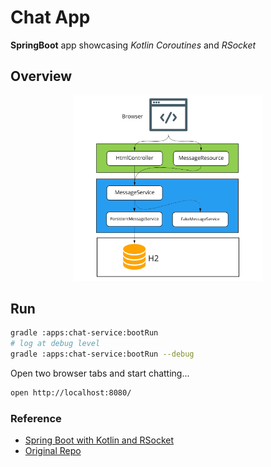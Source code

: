 # Chat App

**SpringBoot** app showcasing *Kotlin Coroutines* and *RSocket* 

## Overview

<p align="center">
  <img src="../../docs/images/chat-app.png" width="60%">
</p>


## Run
```bash
gradle :apps:chat-service:bootRun
# log at debug level
gradle :apps:chat-service:bootRun --debug
```

Open two browser tabs and start chatting...
```bash
open http://localhost:8080/
```


### Reference 
* [Spring Boot with Kotlin and RSocket](https://spring.io/guides/tutorials/spring-webflux-kotlin-rsocket/)
* [Original Repo](https://github.com/kotlin-hands-on/kotlin-spring-chat)
